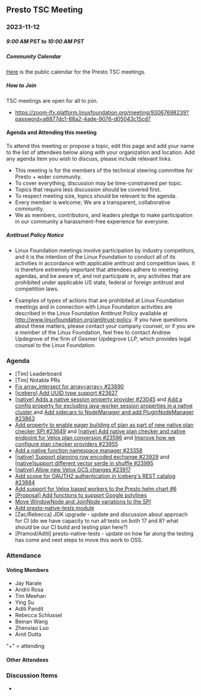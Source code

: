 ## Presto TSC Meeting

### 2023-11-12
##### 9:00 AM PST to 10:00 AM PST

##### Community Calendar

[Here](https://calendar.google.com/calendar/embed?src=linuxfoundation.org_vrjlva5b0u73ps75fvnv5sasi4%40group.calendar.google.com&ctz=America%2FChicago) is the public calendar for the Presto TSC meetings.

##### How to Join

TSC meetings are open for all to join.

* https://zoom-lfx.platform.linuxfoundation.org/meeting/93067698239?password=a8877dc1-68a2-4ade-9076-d05043c15cd7

#### Agenda and Attending this meeting

To attend this meeting or propose a topic, edit this page and add your name to the list of attendees below along with your organization and location. Add any agenda item you wish to discuss, please include relevant links.

* This meeting is for the members of the technical steering committee for Presto + wider community.
* To cover everything, discussion may be time-constrained per topic.
* Topics that require less discussion should be covered first.
* To respect meeting size, topics should be relevant to the agenda.
* Every member is welcome; We are a transparent, collaborative community.
* We as members, contributors, and leaders pledge to make participation in our community a harassment-free experience for everyone.

##### Antitrust Policy Notice

* Linux Foundation meetings involve participation by industry competitors, and it is the intention of the Linux Foundation to conduct all of its activities in accordance with applicable antitrust and competition laws. It is therefore extremely important that attendees adhere to meeting agendas, and be aware of, and not participate in, any activities that are prohibited under applicable US state, federal or foreign antitrust and competition laws.

* Examples of types of actions that are prohibited at Linux Foundation meetings and in connection with Linux Foundation activities are described in the Linux Foundation Antitrust Policy available at http://www.linuxfoundation.org/antitrust-policy. If you have questions about these matters, please contact your company counsel, or if you are a member of the Linux Foundation, feel free to contact Andrew Updegrove of the firm of Gesmer Updegrove LLP, which provides legal counsel to the Linux Foundation.

### Agenda

* [Tim] Leaderboard
*  [Tim] Notable PRs
  * [Fix array_intersect for array<array<T>> #23890](https://github.com/prestodb/presto/pull/23890)
  * [[iceberg] Add UUID type support #23627](https://github.com/prestodb/presto/pull/23627)
  * [[native] Adds a native session property provider #23045](https://github.com/prestodb/presto/pull/23045) and [Add a config property for excluding java-worker session properties in a native cluster ](https://github.com/prestodb/presto/pull/23968) and [Add sidecars to NodeManager and add PluginNodeManager #23863](https://github.com/prestodb/presto/pull/23863)
  * [Add property to enable eager building of plan as part of new native plan checker SPI #23649](https://github.com/prestodb/presto/pull/23649) and [[native] Add native plan checker and native endpoint for Velox plan conversion #23596](https://github.com/prestodb/presto/pull/23596) and [Improve how we configure plan checker providers #23955](https://github.com/prestodb/presto/pull/23955)
  * [Add a native function namespace manager #23358](https://github.com/prestodb/presto/pull/23358)
  * [[native] Support planning row encoded exchange #23929](https://github.com/prestodb/presto/pull/23929) and [[native]support different vector serde in shuffle #23995](https://github.com/prestodb/presto/pull/23995)
  * [[native] Allow new Velox GCS changes #23917](https://github.com/prestodb/presto/pull/23917)
  * [Add scope for OAUTH2 authentication in Iceberg's REST catalog #23884](https://github.com/prestodb/presto/pull/23884)
  * [Add support for Velox based workers to the Presto helm chart #6](https://github.com/prestodb/presto-helm-charts/pull/6)
  * [[Proposal] Add functions to support Google polylines ](https://github.com/prestodb/presto/pull/23999)
  * [Move WindowNode and JoinNode variations to the SPI ](https://github.com/prestodb/presto/pull/23976)
  * [Add presto-native-tests module](https://github.com/prestodb/presto/pull/23671)
* [Zac/Rebecca] JDK upgrade - update and discussion about approach for CI (do we have capacity to run all tests on both 17 and 8? what should be our CI build and testing plan here?)
* [Pramod/Aditi] presto-native-tests - update on how far along the testing has come and next steps to move this work to OSS.

### Attendance


#### Voting Members

* Jay Narale
* Andrii Rosa
* Tim Meehan
* Ying Su 
* Aditi Pandit
* Rebecca Schlussel
* Beinan Wang 
* Zhenxiao Luo
* Amit Dutta 

"+" = attending


#### Other Attendees


### Discussion Items

- 
